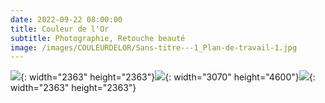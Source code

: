 ```yaml
---
date: 2022-09-22 08:00:00
title: Couleur de l'Or
subtitle: Photographie, Retouche beauté
image: /images/COULEURDELOR/Sans-titre---1_Plan-de-travail-1.jpg
---
```

![](/images/COULEURDELOR/Sans-titre---1_Plan-de-travail-1.jpg){: width="2363" height="2363"}![](/images/COULEURDELOR/1.jpg){: width="3070" height="4600"}![](/images/COULEURDELOR/de-02.jpg){: width="2363" height="2363"}